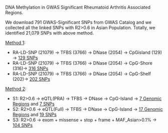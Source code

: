 DNA Methylation in GWAS Significant Rheumatoid Arthritis Associated Regions. 

We download 791 GWAS-Significant SNPs from GWAS Catalog and we collected all the linked SNPs with R2>0.6 in Asian Population. Totally, we identified 21,079 SNPs with above method. 

[Method 1](method1.sh):

* RA-LD-SNP (21079) -> TFBS (3766) -> DNase (2054) -> CpGisland (129) -> [129 SNPs](GWAS-RA-792.R2.6.rsSNP.sort.tfbs.Dnase.CpGI.hg19.bed)
* RA-LD-SNP (21079) -> TFBS (3766) -> DNase (2054) -> CpG-Shore (316)-> [316 SNPs](GWAS-RA-792.R2.6.rsSNP.sort.tfbs.Dnase.CpGI_Shore.hg19.bed)
* RA-LD-SNP (21079) -> TFBS (3766) -> DNase (2054) -> CpG-Shelf (202)-> [202 SNPs](GWAS-RA-792.R2.6.rsSNP.sort.tfbs.Dnase.CpGI_Shelf.hg19.bed)

[Method 2](method2.sh): 

* S1: R2>0.6 -> eQTL(PRA) -> TFBS -> DNase -> CpG-Island -> [7 Genomic Regions](S1-GWAS-RA-R2.6.eQTL.tfbs.DNase.CpGI.hg19.merge.sort.bed) and [7 SNPs](S1-GWAS-RA-R2.6.eQTL.tfbs.DNase.CpGI.hg19.bed)
* S2: R2>0.6 -> eQTL(Full) -> TFBS -> DNase -> CpG-Island -> [17 Genomic Regions](S2-GWAS-RA-R2.6.eQTL.tfbs.DNase.CpGI.hg19.merge.sort.bed) and [19 SNPs](S2-GWAS-RA-R2.6.eQTL.tfbs.DNase.CpGI.hg19.sort.bed)
* S3: R2>0.6 -> exom + missense + stop + frame + MAF_Asian>0.1% -> [104 SNPs](gnomad.exomes.r2.1.sites.rec.GWAS-RA-792.R2.6.rsSNP.input.hg19.vcf.bed)

